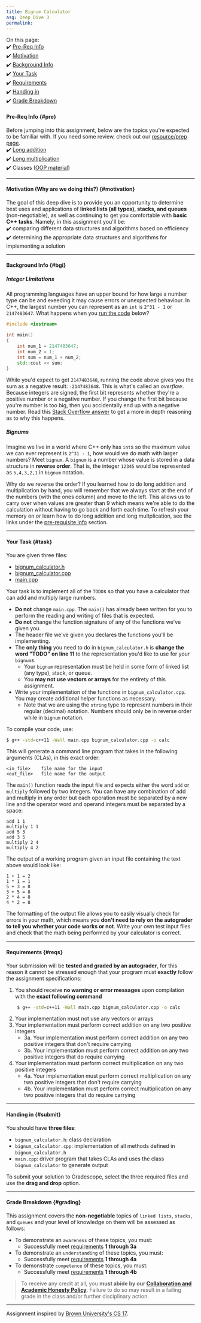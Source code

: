 ```yaml
---
title: Bignum Calculator
asg: Deep Dive 3
permalink: 
---
```


On this page:  
✔️ [Pre-Req Info](#pre)  
✔️ [Motivation](#motivation)  
✔️ [Background Info](#bgi)  
✔️ [Your Task](#task)  
✔️ [Requirements](#reqs)  
✔️ [Handing in](#submit)  
✔️ [Grade Breakdown](#grading)

#### Pre-Req Info {#pre}
Before jumping into this assignment, below are the topics you're expected to be familiar with. If you need some review, check out our [resource/prep page](/sm21/prep).  
✔️ [Long addition](https://www.mathsisfun.com/numbers/addition-column.html)  
✔️ [Long multiplication](https://www.mathsisfun.com/numbers/multiplication-long.html)  
✔️ Classes ([OOP material](/sm21/prep#oop))  

---

#### Motivation (Why are we doing this?) {#motivation}
The goal of this deep dive is to provide you an opportunity to determine best uses and applications of **linked lists (all types), stacks, and queues** (non-negotiable), as well as continuing to get you comfortable with **basic C++ tasks**. Namely, in this assignment you'll be:  
✔️ comparing different data structures and algorithms based on efficiency  
✔️ determining the appropriate data structures and algorithms for implementing a solution   

---

#### Background Info {#bgi}

##### Integer Limitations
All programming languages have an upper bound for how large a number type can be and exeeding it may cause errors or unexpected behaviour. In C++, the largest number you can represent as an `int` is `2^31 - 1` or `2147483647`. What happens when you [run the code](http://cpp.sh/4vgct) below?

```cpp
#include <iostream>

int main()
{
    int num_1 = 2147483647;
    int num_2 = 1;
    int sum = num_1 + num_2;
    std::cout << sum;
}
```

While you'd expect to get `2147483648`, running the code above gives you the sum as a negative result: `-2147483648`. This is what's called an *overflow*. Because integers are signed, the first bit represents whether they're a positive number or a negative number. If you change the first bit because you're number is too big, then you accidentally end up with a negative number. Read this [Stack Overflow answer](https://stackoverflow.com/questions/29235436/c-integer-overflow) to get a more in depth reasoning as to why this happens.

##### Bignums
Imagine we live in a world where C++ only has `int`s so the maximum value we can ever represent is `2^31 - 1`, how would we do math with larger numbers? Meet `bignum`. A `bignum` is a number whose value is stored in a data structure in **reverse order**. That is, the integer `12345` would be represented as `5,4,3,2,1` in `bignum` notation.

Why do we reverse the order? If you learned how to do long addition and multiplication by hand, you will remember that we always start at the end of the numbers (with the ones column) and move to the left. This allows us to carry over when values are greater than 9 which means we're able to do the calculation without having to go back and forth each time. To refresh your memory on or learn how to do long addition and long multplication, see the links under the [pre-requisite info](#pre) section.

---

#### Your Task {#task}
You are given three files:
- [bignum_calculator.h](/sm21/dds/dd3/template_code/bignum_calculator.h)
- [bignum_calculator.cpp](/sm21/dds/dd3/template_code/bignum_calculator.cpp)
- [main.cpp](/sm21/dds/dd3/template_code/main.cpp)

Your task is to implement all of the `TODO`s so that you have a calculator that can add and multiply large numbers. 
- **Do not** change `main.cpp`. The `main()` has already been written for you to perform the reading and writing of files that is expected. 
- **Do not** change the function signature of any of the functions we've given you.
- The header file we've given you declares the functions you'll be implementing. 
- The **only thing** you need to do in `bignum_calculator.h` is **change the word "TODO" on line 11** to the representation you'd like to use for your `bignum`s. 
	- Your `bignum` representation must be held in some form of linked list (any type), stack, or queue. 
	- You **may not use vectors or arrays** for the entirety of this assignment.
- Write your implementation of the functions in `bignum_calculator.cpp`. You may create additional helper functions as necessary. 
	- Note that we are using the `string` type to represent numbers in their regular (decimal) notation. Numbers should only be in reverse order while in `bignum` notation.

To compile your code, use:
```bash
$ g++ -std=c++11 -Wall main.cpp bignum_calculator.cpp -o calc
```

This will generate a command line program that takes in the following arguments (CLAs), in this exact order:
```text
<in_file>    file name for the input
<out_file>   file name for the output
```

The `main()` function reads the input file and expects either the word `add` or `multiply` followed by two integers. You can have any combination of add and multiply in any order but each operation must be separated by a new line and the operator word and operand integers must be separated by a space:
```text
add 1 1
multiply 1 1
add 5 3
add 3 5
multiply 2 4
multiply 4 2
```
The output of a working program given an input file containing the text above would look like:
```text
1 + 1 = 2
1 * 1 = 1
5 + 3 = 8
3 + 5 = 8
2 * 4 = 8
4 * 2 = 8
```
The formatting of the output file allows you to easily visually check for errors in your math, which means you **don't need to rely on the autograder to tell you whether your code works or not**. Write your own test input files and check that the math being performed by your calculator is correct.

---

#### Requirements {#reqs}
Your submission will be **tested and graded by an autograder**, for this reason it cannot be stressed enough that your program must **exactly** follow the assignment specifications:  

1. You should receive **no warning or error messages** upon compilation with the **exact following command**
```bash
	$ g++ -std=c++11 -Wall main.cpp bignum_calculator.cpp -o calc
```
2. Your implementation must not use any vectors or arrays
3. Your implementation must perform correct addition on any two positive integers  
	- 3a. Your implementation must perform correct addition on any two positive integers that don't require carrying  
	- 3b. Your implementation must perform correct addition on any two positive integers that do require carrying
4. Your implementation must perform correct multiplication on any two positive integers  
	- 4a. Your implementation must perform correct multiplication on any two positive integers that don't require carrying  
	- 4b. Your implementation must perform correct multiplication on any two positive integers that do require carrying

---

#### Handing in {#submit}
You should have **three files**:
- `bignum_calculator.h`: class declaration
- `bignum_calculator.cpp`: implementation of all methods defined in `bignum_calculator.h`
- `main.cpp`: driver program that takes CLAs and uses the class `bignum_calculator` to generate output

To submit your solution to Gradescope, select the three required files and use the **drag and drop** option.

---

#### Grade Breakdown {#grading}
This assignment covers the **non-negotiable** topics of `linked lists`, `stacks`, and `queues` and your level of knowledge on them will be assessed as follows: 
- To demonstrate an `awareness` of these topics, you must:
    - Successfully meet [requirements](#reqs) **1 through 3a**
- To demonstrate an `understanding` of these topics, you must:
    - Successfully meet [requirements](#reqs) **1 through 4a**
- To demonstrate `competence` of these topics, you must:
    - Successfully meet [requirements](#reqs) **1 through 4b**

> To receive any credit at all, you **must abide by our [Collaboration and Academic Honesty Policy](/sm21/policies/#integrity)**. Failure to do so may result in a failing grade in the class and/or further disciplinary action.

---

Assignment inspired by [Brown University's CS 17](http://cs.brown.edu/courses/csci0170/).
